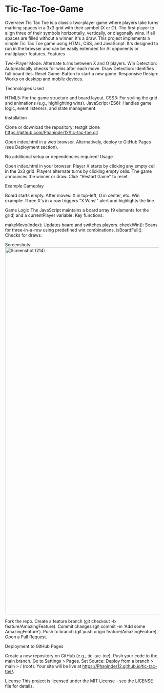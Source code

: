 # Tic-Tac-Toe-Game

Overview
Tic Tac Toe is a classic two-player game where players take turns marking spaces in a 3x3 grid with their symbol (X or O). The first player to align three of their symbols horizontally, vertically, or diagonally wins. If all spaces are filled without a winner, it's a draw.
This project implements a simple Tic Tac Toe game using HTML, CSS, and JavaScript. It's designed to run in the browser and can be easily extended for AI opponents or multiplayer features.
Features

Two-Player Mode: Alternate turns between X and O players.
Win Detection: Automatically checks for wins after each move.
Draw Detection: Identifies full board ties.
Reset Game: Button to start a new game.
Responsive Design: Works on desktop and mobile devices.

Technologies Used

HTML5: For the game structure and board layout.
CSS3: For styling the grid and animations (e.g., highlighting wins).
JavaScript (ES6): Handles game logic, event listeners, and state management.


Installation

Clone or download the repository:
textgit clone https://github.com/Phaninder12/tic-tac-toe.git

Open index.html in a web browser.
Alternatively, deploy to GitHub Pages (see Deployment section).

No additional setup or dependencies required!
Usage

Open index.html in your browser.
Player X starts by clicking any empty cell in the 3x3 grid.
Players alternate turns by clicking empty cells.
The game announces the winner or draw.
Click "Restart Game" to reset.

Example Gameplay

Board starts empty.
After moves: X in top-left, O in center, etc.
Win example: Three X's in a row triggers "X Wins!" alert and highlights the line.

Game Logic
The JavaScript maintains a board array (9 elements for the grid) and a currentPlayer variable. Key functions:

makeMove(index): Updates board and switches players.
checkWin(): Scans for three-in-a-row using predefined win combinations.
isBoardFull(): Checks for draws.

Screenshots
<img width="1920" height="1200" alt="Screenshot (214)" src="https://github.com/user-attachments/assets/cd056051-478e-40c5-9730-9d8d68abd2ea" />


Fork the repo.
Create a feature branch (git checkout -b feature/AmazingFeature).
Commit changes (git commit -m 'Add some AmazingFeature').
Push to branch (git push origin feature/AmazingFeature).
Open a Pull Request.

Deployment to GitHub Pages

Create a new repository on GitHub (e.g., tic-tac-toe).
Push your code to the main branch.
Go to Settings > Pages.
Set Source: Deploy from a branch > main > / (root).
Your site will be live at https://Phaninder12.github.io/tic-tac-toe/.

License
This project is licensed under the MIT License - see the LICENSE file for details.

